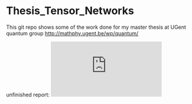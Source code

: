 # Thesis_Tensor_Networks
This git repo shows some of the work done for my master thesis at UGent quantum group http://mathphy.ugent.be/wp/quantum/

unfinished report:
<embed src="https://github.com/DavidDevoogdt/Thesis_Tensor_Networks/blob/master/verslag/main.pdf" type="application/pdf" />
